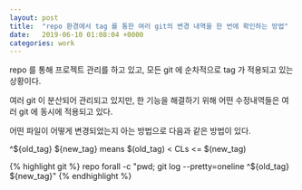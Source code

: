 ```yaml
---
layout: post
title:  "repo 환경에서 tag 를 통한 여러 git의 변경 내역을 한 번에 확인하는 방법"
date:   2019-06-10 01:08:04 +0000
categories: work
---
```

repo 를 통해 프로젝트 관리를 하고 있고, 모든 git 에 순차적으로 tag 가 적용되고 있는 상황이다.

여러 git 이 분산되어 관리되고 있지만, 한 기능을 해결하기 위해 어떤 수정내역들은 여러 git 에 동시에 적용되고 있다.

어떤 파일이 어떻게 변경되었는지 아는 방법으로 다음과 같은 방법이 있다.

^${old_tag} ${new_tag} means $(old_tag) < CLs <= $(new_tag)

{% highlight git %}
repo forall -c "pwd; git log --pretty=oneline ^${old_tag} ${new_tag}"
{% endhighlight %}



